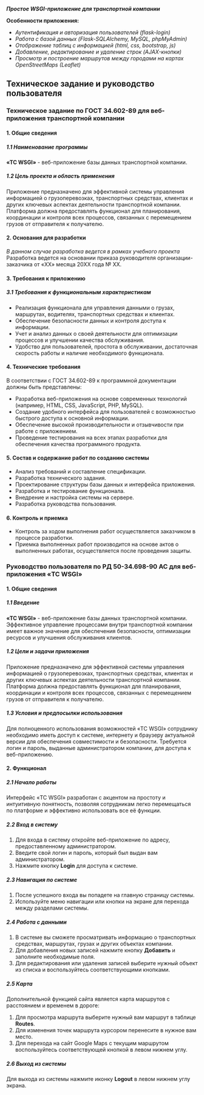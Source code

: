 _**Простое WSGI-приложение для транспортной компании**_

**Особенности приложения:**

- _Аутентификация и авторизация пользователей (flask-login)_
- _Работа с базой данных (Flask-SQLAlchemy, MySQL, phpMyAdmin)_
- _Отображение таблиц с информацией (html, css, bootstrap, js)_
- _Добавление, редактирование и удаление строк (AJAX-кнопки)_
- _Просмотр и построение маршрутов между городами на картах OpenStreetMaps (Leaflet)_


## Техническое задание и руководство пользователя

### Техническое задание по ГОСТ 34.602-89 для веб-приложения транспортной компании

#### 1. Общие сведения

##### 1.1 Наименование программы
**«TC WSGI»** - веб-приложение базы данных транспортной компании.

##### 1.2 Цель проекта и область применения
Приложение предназначено для эффективной системы управления информацией о грузоперевозках, транспортных средствах, клиентах и других ключевых аспектах деятельности транспортной компании. Платформа должна предоставлять функционал для планирования, координации и контроля всех процессов, связанных с перемещением грузов от отправителя к получателю.

#### 2. Основания для разработки
*В данном случае разработка ведется в рамках учебного проекта*
Разработка ведется на основании приказа руководителя организации-заказчика от «XX» месяца 20XX года № XX.

#### 3. Требования к приложению

##### 3.1 Требования к функциональным характеристикам
- Реализация функционала для управления данными о грузах, маршрутах, водителях, транспортных средствах и клиентах.
- Обеспечение безопасности данных и контроля доступа к информации.
- Учет и анализ данных о своей деятельности для оптимизации процессов и улучшении качества обслуживания.
- Удобство для пользователей, простота в обслуживании, достаточная скорость работы и наличие необходимого функционала.

#### 4. Технические требования
В соответствии с ГОСТ 34.602-89 к программной документации должны быть представлены:
- Разработка веб-приложения на основе современных технологий (например, HTML, CSS, JavaScript, PHP, MySQL).
- Создание удобного интерфейса для пользователей с возможностью быстрого доступа к основной информации.
- Обеспечение высокой производительности и отзывчивости при работе с приложением.
- Проведение тестирования на всех этапах разработки для обеспечения качества программного продукта.

#### 5. Состав и содержание работ по созданию системы
- Анализ требований и составление спецификации.
- Разработка технического задания.
- Проектирование структуры базы данных и интерфейса приложения.
- Разработка и тестирование функционала.
- Внедрение и настройка системы на сервере.
- Разработка руководства пользования.

#### 6. Контроль и приемка
- Контроль за ходом выполнения работ осуществляется заказчиком в процессе разработки.
- Приемка выполненных работ производится на основе актов о выполненных работах, осуществляется после проведения защиты.


### Руководство пользователя по РД 50-34.698-90 АС для веб-приложения «TC WSGI»

#### 1. Общие сведения

##### 1.1 Введение
**«TC WSGI»** - веб-приложение базы данных транспортной компании. Эффективное управление процессами внутри транспортной компании имеет важное значение для обеспечения безопасности, оптимизации ресурсов и улучшения обслуживания клиентов.

##### 1.2 Цели и задачи приложения
Приложение предназначено для эффективной системы управления информацией о грузоперевозках, транспортных средствах, клиентах и других ключевых аспектах деятельности транспортной компании. Платформа должна предоставлять функционал для планирования, координации и контроля всех процессов, связанных с перемещением грузов от отправителя к получателю.

##### 1.3 Условия и предпосылки использования
Для полноценного использования возможностей «TC WSGI» сотруднику необходимо иметь доступ к системе, интернету и браузеру актуальной версии для обеспечения совместимости и безопасности. Требуется логин и пароль, выданные администратором компании, для доступа к веб-приложению.

#### 2. Функционал

##### 2.1 Начало работы
Интерфейс «TC WSGI» разработан с акцентом на простоту и интуитивную понятность, позволяя сотрудникам легко перемещаться по платформе и эффективно использовать все её функции.

##### 2.2 Вход в систему
1. Для входа в систему откройте веб-приложение по адресу, предоставленному администратором.
2. Введите свой логин и пароль, который был выдан вам администратором.
3. Нажмите кнопку **Login** для доступа к системе.

##### 2.3 Навигация по системе
1. После успешного входа вы попадете на главную страницу системы.
2. Используйте меню навигации или кнопки на экране для перехода между разделами системы.

##### 2.4 Работа с данными
1. В системе вы сможете просматривать информацию о транспортных средствах, маршрутах, грузах и других объектах компании.
2. Для добавления новых записей нажмите кнопку **Добавить** и заполните необходимые поля.
3. Для редактирования или удаления записей выберите нужный объект из списка и воспользуйтесь соответствующими кнопками.

##### 2.5 Карта
Дополнительной функцией сайта является карта маршрутов с расстоянием и временем в дороге:
1. Для просмотра маршрута выберите нужный вам маршрут в таблице **Routes**.
2. Для изменения точек маршрута курсором перенесите в нужное вам место.
3. Для перехода на сайт Google Maps с текущим маршрутом воспользуйтесь соответствующей кнопкой в левом нижнем углу.

##### 2.6 Выход из системы
Для выхода из системы нажмите иконку **Logout** в левом нижнем углу экрана.
